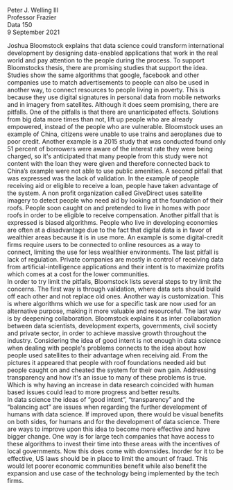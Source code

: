 Peter J. Welling III  
Professor Frazier  
Data 150   
9 September 2021  

Joshua Bloomstock explains that data science could transform international development by designing data-enabled applications that work in the real world and pay attention to the people during the process. To support Bloomstocks thesis, there are promising studies that support the idea. Studies show the same algorithms that google, facebook and other companies use to match advertisements to people can also be used in another way, to connect resources to people living in poverty. This is because they use digital signatures in personal data from mobile networks and in imagery from satellites. Although it does seem promising, there are pitfalls. One of the pitfalls is that there are unanticipated effects. Solutions from big data more times than not, lift up people who are already empowered, instead of the people who are vulnerable. Bloomstock uses an example of China, citizens were unable to use trains and aeroplanes due to poor credit. Another example is a 2015 study that was conducted found only 51 percent of borrowers were aware of the interest rate they were being charged, so it's anticipated that many people from this study were not content with the loan they were given and therefore connected back to China’s example were not able to use public amenities. A second pitfall that was expressed was the lack of validation. In the example of people receiving aid or eligible to receive a loan, people have taken advantage of the system. A non profit organization called GiveDirect uses satellite imagery to detect people who need aid by looking at the foundation of their roofs. People soon caught on and pretended to live in homes with poor roofs in order to be eligible to receive compensation. Another pitfall that is expressed is biased algorithms. People who live in developing economies are often at a disadvantage due to the fact that digital data is in favor of wealthier areas because it is in use more. An example is some digital-credit firms require users to be connected to online resources as a way to connect, limiting the use for less wealthier environments. The last pitfall is lack of regulation. Private companies are mostly in control of receiving data from artificial-intelligence applications and their intent is to maximize profits which comes at a cost for the lower communities.    
In order to try limit the pitfalls, Bloomstock lists several steps to try limit the concerns. The first way is through validation, where data sets should build off each other and not replace old ones. Another way is customization. This is where algorithms which we use for a specific task are now used for an alternative purpose, making it more valuable and resourceful. The last way is by deepening collaboration. Bloomstock explains it as inter collaboration between data scientists, development experts, governments, civil society and private sector, in order to achieve massive growth throughout the industry. Considering the idea of good intent is not enough in data science when dealing with people's problems connects to the idea about how people used satellites to their advantage when receiving aid. From the pictures it appeared that people with roof foundations needed aid but people caught on and cheated the system for their own gain. Addressing transparency and how it's an issue to many of these problems is true. Which is why having an increase in data research coincided with human based issues could lead to more progress and better results.     
In data science the ideas of “good intent”, “transparency” and the “balancing act” are issues when regarding the further development of humans with data science. If improved upon, there would be visual benefits on both sides, for humans and for the development of data science. There are ways to improve upon this idea to become more effective and have bigger change. One way is for large tech companies that have access to these algorithms to invest their time into these areas with the incentives of local governments. Now this does come with downsides. Inorder for it to be effective, US laws should be in place to limit the amount of fraud. This would let poorer economic communities benefit while also benefit the expansion and use case of the technology being implemented by the tech firms.     
